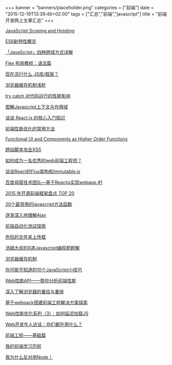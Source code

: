 +++
banner = "banners/placeholder.png"
categories = ["前端"]
date = "2015-12-19T13:39:46+02:00"
tags = ["汇总","前端","javascript"]
title = "前端开发网上文章汇总"
+++

[JavaScript Scoping and Hoisting](https://segmentfault.com/a/1190000004345355)

[ES6新特性概览](http://www.cnblogs.com/Wayou/p/es6_new_features.html)

[「JavaScript」四种跨域方式详解](https://mp.weixin.qq.com/s?__biz=MzAwNjQwNzU2NQ==&mid=208424145&idx=2&sn=d6f3436dbef96e80048f3bcf2880c032&scene=0&key=41ecb04b05111003accd05a80b101d23f5f65bb90683c2faa0b9c46810386589bc6955510904b3d7f691121f017feb06&ascene=0&uin=MTM0ODQyNTk1&devicetype=iMac+MacBookAir7%2C1+OSX+OSX+10.10.5+build(14F1021)&version=11020201&pass_ticket=OUgFBuA2yqcV7ExJVNrQtm5NukTejEXnNHTun2M8jg8%3D)

[Flex 布局教程：语法篇](https://mp.weixin.qq.com/s?__biz=MzAxODE2MjM1MA==&mid=209323512&idx=1&sn=c2134c53bd55eef5bb977839c629b087&key=41ecb04b0511100352e7e2f02fd9695d7de52481a587321f9f6ba555d7c8e6b09599fe88ef40e02db9eff1811cbee0fc&ascene=0&uin=MTM0ODQyNTk1&devicetype=iMac+MacBookAir7%2C1+OSX+OSX+10.10.5+build(14F1021)&version=11020201&pass_ticket=OUgFBuA2yqcV7ExJVNrQtm5NukTejEXnNHTun2M8jg8%3D)

[现在流行什么 JS库/框架？](https://mp.weixin.qq.com/s?__biz=MzA4Nzc4MjI4MQ==&mid=211241581&idx=1&sn=7d9fbd01da342425dc1f6281d3cfe197&scene=0&key=41ecb04b05111003aaba6c54ac19ca6585c4c00932fd75f341be9b795bede48d3fc8c172045ebc19f479d3aff8625cbe&ascene=0&uin=MTM0ODQyNTk1&devicetype=iMac+MacBookAir7%2C1+OSX+OSX+10.10.5+build(14F1021)&version=11020201&pass_ticket=OUgFBuA2yqcV7ExJVNrQtm5NukTejEXnNHTun2M8jg8%3D)

[浏览器缓存机制浅析](https://mp.weixin.qq.com/s?__biz=MzAxODE2MjM1MA==&mid=209846596&idx=1&sn=803b9c256d17b2ca2c1cec1322ee19f0&scene=0&key=41ecb04b0511100374b2888613719860979d4a4e623d6c1ef483816039adc27a3d3015a95881ce61b21a343876ef3551&ascene=0&uin=MTM0ODQyNTk1&devicetype=iMac+MacBookAir7%2C1+OSX+OSX+10.10.5+build(14F1021)&version=11020201&pass_ticket=OUgFBuA2yqcV7ExJVNrQtm5NukTejEXnNHTun2M8jg8%3D)  

[try catch 对代码运行的性能影响](http://taobaofed.org/blog/2015/10/28/try-catch-runing-problem/)

[图解Javascript上下文与作用域](https://mp.weixin.qq.com/s?__biz=MzAxODE2MjM1MA==&mid=209783326&idx=1&sn=aeaae340d52fa7f316bfaaf601682ef7&scene=0&key=41ecb04b05111003e740fa16b8f955013f175640e07a7239be0f667d77981e94083a81e08975c99fbe6f091ae648ea8b&ascene=0&uin=MTM0ODQyNTk1&devicetype=iMac+MacBookAir7%2C1+OSX+OSX+10.10.5+build(14F1021)&version=11020201&pass_ticket=OUgFBuA2yqcV7ExJVNrQtm5NukTejEXnNHTun2M8jg8%3D)

[谈谈 React.js 的核心入门知识](https://mp.weixin.qq.com/s?__biz=MjM5OTA1MDUyMA==&mid=211494151&idx=2&sn=f342b427d2d6fa789817f0ff2a20938b&scene=0&key=41ecb04b05111003cf4703fb7804b2fde6904b49a1292e12a5ff22980bee8c39ecb85e498f5adfbe878a64ea3baf09ce&ascene=0&uin=MTM0ODQyNTk1&devicetype=iMac+MacBookAir7%2C1+OSX+OSX+10.10.5+build(14F1021)&version=11020201&pass_ticket=OUgFBuA2yqcV7ExJVNrQtm5NukTejEXnNHTun2M8jg8%3D)

[前端性能优化的常用方法](https://mp.weixin.qq.com/s?__biz=MzA4Nzc4MjI4MQ==&mid=401777193&idx=1&sn=95540e0171a736caab1de5d876de7ae6&scene=0&key=41ecb04b05111003828645f0d91237dafa5b06ff4ae1c9ff7a56b5c4d9b1005883835619b87fce66b5dffde03f2f160c&ascene=0&uin=MTM0ODQyNTk1&devicetype=iMac+MacBookAir7%2C1+OSX+OSX+10.10.5+build(14F1021)&version=11020201&pass_ticket=OUgFBuA2yqcV7ExJVNrQtm5NukTejEXnNHTun2M8jg8%3D)

[Functional UI and Components as Higher Order Functions](https://blog.risingstack.com/functional-ui-and-components-as-higher-order-functions/)

[跨站脚本攻击XSS](https://mp.weixin.qq.com/s?__biz=MjM5NzU0MzU0Nw==&mid=211716745&idx=2&sn=2b7b3814d0d60e6df2cbd30494b5d5fe&scene=0&key=41ecb04b05111003694db4f3baad1b5bb6f97ba2efc5599b8f5b7d644b373b2f00a2d8346676c1f977e45122ef3acef3&ascene=0&uin=MTM0ODQyNTk1&devicetype=iMac+MacBookAir7%2C1+OSX+OSX+10.10.5+build(14F1021)&version=11020201&pass_ticket=OUgFBuA2yqcV7ExJVNrQtm5NukTejEXnNHTun2M8jg8%3D)

[如何成为一名优秀的web前端工程师？](https://mp.weixin.qq.com/s?__biz=MzA4NDIzNzMwMw==&mid=208791701&idx=1&sn=b1078c894492bb6f51f5a26a8c161b51&scene=0&key=41ecb04b05111003d2c2d8caf9bac2154b9f2fb7d4973d5d7c3b03571e6188188355e523ddc5771e2f4b754c08e7fb99&ascene=0&uin=MTM0ODQyNTk1&devicetype=iMac+MacBookAir7%2C1+OSX+OSX+10.10.5+build(14F1021)&version=11020201&pass_ticket=OUgFBuA2yqcV7ExJVNrQtm5NukTejEXnNHTun2M8jg8%3D)

[谈谈React的Flux架构和Immutable.js](https://mp.weixin.qq.com/s?__biz=MzAwNjQwNzU2NQ==&mid=208443481&idx=2&sn=cef55528bc8bab076af7872d771a89cf&scene=0&key=41ecb04b05111003b97c50accb9bdef1de2cf4d28dca4c6bbbe4910beec3fd3d4a7d2cb0e16b421f00b929d6d0b2df92&ascene=0&uin=MTM0ODQyNTk1&devicetype=iMac+MacBookAir7%2C1+OSX+OSX+10.10.5+build(14F1021)&version=11020201&pass_ticket=OUgFBuA2yqcV7ExJVNrQtm5NukTejEXnNHTun2M8jg8%3D)

[百度母婴技术团队—基于Reactjs实现webapp #1](https://mp.weixin.qq.com/s?__biz=MzAwNjQwNzU2NQ==&mid=400112126&idx=1&sn=d434f635120460eca7ca3dca667a4e2b&scene=0&key=41ecb04b0511100363da8e80ae7e1c24c481b0372aab8274bea1f6d0300bb5978125e5cd9b3cecefd58ba0394513f3e3&ascene=0&uin=MTM0ODQyNTk1&devicetype=iMac+MacBookAir7%2C1+OSX+OSX+10.10.5+build(14F1021)&version=11020201&pass_ticket=OUgFBuA2yqcV7ExJVNrQtm5NukTejEXnNHTun2M8jg8%3D)

[2015 年开源前端框架盘点 TOP 20](https://mp.weixin.qq.com/s?__biz=MzA4NDIzNzMwMw==&mid=402545665&idx=2&sn=f5d028937fb77d50dfe7bbfbf2308a70&scene=0&key=41ecb04b05111003dd2dbdd38e36a1dc8cc9daf6562559efaf1377326b02653cb5f58addbe50a69073cbc661a89ea344&ascene=0&uin=MTM0ODQyNTk1&devicetype=iMac+MacBookAir7%2C1+OSX+OSX+10.10.5+build(14F1021)&version=11020201&pass_ticket=OUgFBuA2yqcV7ExJVNrQtm5NukTejEXnNHTun2M8jg8%3D)

[20个最常用的javascript方法函数](https://mp.weixin.qq.com/s?__biz=MzA4NDIzNzMwMw==&mid=208174152&idx=1&sn=d1b7d2b45ea8784c755bfac31a0c3330&key=41ecb04b05111003daca9d0088366247a7d809ee925136fc1526b50f8b277db6e5030a57f35ead72f10d5b901556b716&ascene=0&uin=MTM0ODQyNTk1&devicetype=iMac+MacBookAir7%2C1+OSX+OSX+10.10.5+build(14F1021)&version=11020201&pass_ticket=OUgFBuA2yqcV7ExJVNrQtm5NukTejEXnNHTun2M8jg8%3D)

[逐渐深入地理解Ajax](https://mp.weixin.qq.com/s?__biz=MzAxODE2MjM1MA==&mid=207384929&idx=1&sn=6083f84d02d7f05010ace2479c467ba3&key=41ecb04b051110033a30c142c7664ea806191300c109c519ed3eef32a228d9596cd17c55417f719d5f55d094b05f51fc&ascene=0&uin=MTM0ODQyNTk1&devicetype=iMac+MacBookAir7%2C1+OSX+OSX+10.10.5+build(14F1021)&version=11020201&pass_ticket=OUgFBuA2yqcV7ExJVNrQtm5NukTejEXnNHTun2M8jg8%3D)

[前端自动化测试探索](https://mp.weixin.qq.com/s?__biz=MzAxODE2MjM1MA==&mid=209158489&idx=1&sn=be6afc7532381529c866488727d2af75&key=41ecb04b05111003d37e2242ad43f8a7f469e5f910d5bf22793d416fbb0a89fd1855d662bc742a9a3a4a437b3a9db378&ascene=0&uin=MTM0ODQyNTk1&devicetype=iMac+MacBookAir7%2C1+OSX+OSX+10.10.5+build(14F1021)&version=11020201&pass_ticket=OUgFBuA2yqcV7ExJVNrQtm5NukTejEXnNHTun2M8jg8%3D)

[危险的文件夹上传框](https://mp.weixin.qq.com/s?__biz=MzAxODE2MjM1MA==&mid=210668096&idx=1&sn=f8ad2467289374ff6dcc8c0306c42928&scene=0&key=41ecb04b05111003d1b27ee29617210b5389e10d84d9457fccfff5933cffa32ccb5de7f423ef0457e6337b6f8c58d384&ascene=0&uin=MTM0ODQyNTk1&devicetype=iMac+MacBookAir7%2C1+OSX+OSX+10.10.5+build(14F1021)&version=11020201&pass_ticket=OUgFBuA2yqcV7ExJVNrQtm5NukTejEXnNHTun2M8jg8%3D)

[汤姆大叔的6道Javascript编程题题解](https://mp.weixin.qq.com/s?__biz=MzA4NDIzNzMwMw==&mid=402027531&idx=2&sn=d00e0e5a63819c7b4434f94fa06ca1bb&scene=0&key=41ecb04b05111003f68be53b6e210136638f27e4e56a91e400b7f4f7938812f716fb35d67a9a6e49295213a566f39272&ascene=0&uin=MTM0ODQyNTk1&devicetype=iMac+MacBookAir7%2C1+OSX+OSX+10.10.5+build(14F1021)&version=11020201&pass_ticket=OUgFBuA2yqcV7ExJVNrQtm5NukTejEXnNHTun2M8jg8%3D)

[浏览器缓存机制](https://mp.weixin.qq.com/s?__biz=MzAxODE2MjM1MA==&mid=401167590&idx=1&sn=f1e0979eac8df4cd20dae62ed11e494f&scene=0&key=41ecb04b05111003c41b0c42fae7fd482ad4f1a757dca5215a9261c3a13d088fd32db0f7c2291f9ad0b14198262afe64&ascene=0&uin=MTM0ODQyNTk1&devicetype=iMac+MacBookAir7%2C1+OSX+OSX+10.10.5+build(14F1021)&version=11020201&pass_ticket=OUgFBuA2yqcV7ExJVNrQtm5NukTejEXnNHTun2M8jg8%3D)

[你可能不知道的10个JavaScript小技巧](https://mp.weixin.qq.com/s?__biz=MjM5MDI5MjAyMA==&mid=401625137&idx=2&sn=fdbc1ec75177f9059bc6dd6e7d4e8e50&scene=0&key=41ecb04b051110030b45c777d2f99c8732b24f5cd56dd9eaeab5cf4b64ef1cb9ae071aede689c52ec94669d944214ad5&ascene=0&uin=MTM0ODQyNTk1&devicetype=iMac+MacBookAir7%2C1+OSX+OSX+10.10.5+build(14F1021)&version=11020201&pass_ticket=OUgFBuA2yqcV7ExJVNrQtm5NukTejEXnNHTun2M8jg8%3D)

[Web性能API——帮你分析前端性能](https://mp.weixin.qq.com/s?__biz=MjM5MDE0Mjc4MA==&mid=207609334&idx=1&sn=c2b03d45ea66b9f4b20591b0b71ba1ba&key=41ecb04b05111003cc218410cd123596c1cc03aaa084fa212a0763db7c02e24b8f217c8ac061777a86204ac2c08efdd3&ascene=0&uin=MTM0ODQyNTk1&devicetype=iMac+MacBookAir7%2C1+OSX+OSX+10.10.5+build(14F1021)&version=11020201&pass_ticket=OUgFBuA2yqcV7ExJVNrQtm5NukTejEXnNHTun2M8jg8%3D)

[深入了解浏览器的重绘与重排](https://mp.weixin.qq.com/s?__biz=MzA4Nzc4MjI4MQ==&mid=401078457&idx=1&sn=32cce298a6314d0f987b10f588d9b337&scene=0&key=41ecb04b051110038ea216553015df6c6c7c746c1c9473b6b98261eeabbd6f586529b3bb162aaa8e2a307d9f75c61954&ascene=0&uin=MTM0ODQyNTk1&devicetype=iMac+MacBookAir7%2C1+OSX+OSX+10.10.5+build(14F1021)&version=11020201&pass_ticket=OUgFBuA2yqcV7ExJVNrQtm5NukTejEXnNHTun2M8jg8%3D)

[基于webpack搭建前端工程解决方案探索](https://mp.weixin.qq.com/s?__biz=MzAxODE2MjM1MA==&mid=210235093&idx=2&sn=1d7ed995ef0895e97eb87d466d25636e&scene=0&key=41ecb04b051110039570d5ade0d20eb40419372ef0ef0d413512f82161b223ec3538641f23c0e333fc5d6e11f62f329d&ascene=0&uin=MTM0ODQyNTk1&devicetype=iMac+MacBookAir7%2C1+OSX+OSX+10.10.5+build(14F1021)&version=11020201&pass_ticket=OUgFBuA2yqcV7ExJVNrQtm5NukTejEXnNHTun2M8jg8%3D)

[Web性能优化系列（3）：如何延迟加载JS](https://mp.weixin.qq.com/s?__biz=MzAxODE2MjM1MA==&mid=205870503&idx=1&sn=c919fd8c45f35f4095068611f76e72d9&key=41ecb04b051110033a4237c015d83e9e7950a91d9a5a01701cadf43b714f403af4471d9164c96cbd996a6842f96312ed&ascene=0&uin=MTM0ODQyNTk1&devicetype=iMac+MacBookAir7%2C1+OSX+OSX+10.10.5+build(14F1021)&version=11020201&pass_ticket=OUgFBuA2yqcV7ExJVNrQtm5NukTejEXnNHTun2M8jg8%3D)

[Web开发牛人访谈：你们都在用什么？](https://mp.weixin.qq.com/s?__biz=MzAxODE2MjM1MA==&mid=207465643&idx=1&sn=d869021a71cce8e09e1a22daf92cb90a&key=41ecb04b0511100393bc07351bd5c6f6e2b164ec9569a6f2494ee05cda6e8ec489ca8e40b79d5408ad166632eace74b0&ascene=0&uin=MTM0ODQyNTk1&devicetype=iMac+MacBookAir7%2C1+OSX+OSX+10.10.5+build(14F1021)&version=11020201&pass_ticket=OUgFBuA2yqcV7ExJVNrQtm5NukTejEXnNHTun2M8jg8%3D)

[前端工程——基础篇](http://toutiao.com/a6187369155505225986/?iid=3015193378&app=news_article&wxshare_count=1&tt_from=weixin&utm_source=weixin&utm_medium=toutiao_android&utm_campaign=client_share&from=timeline&isappinstalled=1)

[我的前端学习历程](https://mp.weixin.qq.com/s?__biz=MzAxODE2MjM1MA==&mid=207201399&idx=2&sn=cdd375ffdf291a3e221896613175a5a4&key=41ecb04b0511100375281a3c3d627e0220d69c00d4c998e10028582b8c983b2c06957f307fb6dae27426fb999e6a16eb&ascene=0&uin=MTM0ODQyNTk1&devicetype=iMac+MacBookAir7%2C1+OSX+OSX+10.10.5+build(14F1021)&version=11020201&pass_ticket=OUgFBuA2yqcV7ExJVNrQtm5NukTejEXnNHTun2M8jg8%3D)

[我为什么反对用Node！](https://mp.weixin.qq.com/s?__biz=MjM5MDE0Mjc4MA==&mid=208906645&idx=1&sn=2a80b58e01327053b5736e018a39a882&scene=0&key=41ecb04b05111003134bd68ad6523984ec61ef9c5c5b7209120e0301564294f79897deefb34a4d2be2e2eab655968217&ascene=0&uin=MTM0ODQyNTk1&devicetype=iMac+MacBookAir7%2C1+OSX+OSX+10.10.5+build(14F1021)&version=11020201&pass_ticket=OUgFBuA2yqcV7ExJVNrQtm5NukTejEXnNHTun2M8jg8%3D)







